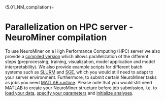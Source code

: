 (5.01_NM_compilation)=
# Parallelization on HPC server - NeuroMiner compilation

To use NeuroMiner on a High Performance Computing (HPC) server we also provide a [compiled version](https://github.com/neurominer-git/NeuroMiner_1.2/tree/main/NM_compiled) which allows parallelization of the different steps (preprocessing, training, visualization, model application and model interpretability). We also provide example scripts for different batch systems such as [SLURM](https://github.com/neurominer-git/NeuroMiner_1.2/tree/main/NM_compiled) and [SGE](https://github.com/neurominer-git/NeuroMiner_1.2/tree/main/hpc), which you would still need to adapt to your server environment.
Furthermore, to submit certain NeuroMiner tasks as jobs you need [MATLAB runtime](https://nl.mathworks.com/products/compiler/matlab-runtime.html). 
Please note that you would still need MATLAB to create your NeuroMiner structure before job submission, i.e. to [load your data](input_data), [specify your parameters](define_parameter_template) and [initialize analyses](initialize_delete_analyses).
